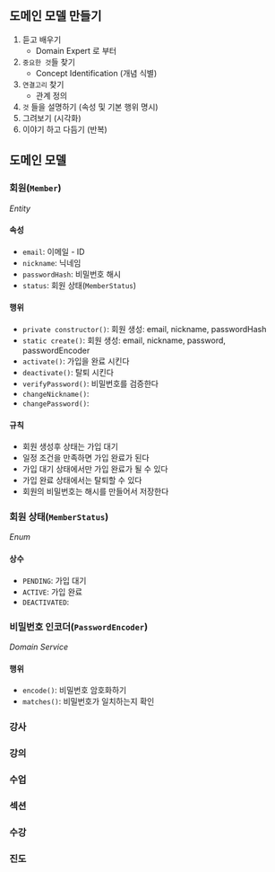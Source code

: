 ## 도메인 모델 만들기
1. 듣고 배우기
	- Domain Expert 로 부터
2. `중요한 것`들 찾기
	- Concept Identification (개념 식별)
3. `연결고리` 찾기
	- 관계 정의
4. `것` 들을 설명하기 (속성 및 기본 행위 명시)
5. 그려보기 (시각화)
6. 이야기 하고 다듬기 (반복)

## 도메인 모델

### 회원(`Member`)
_Entity_

#### 속성
- `email`: 이메일 - ID
- `nickname`: 닉네임
- `passwordHash`: 비밀번호 해시
- `status`: 회원 상태(`MemberStatus`)

#### 행위
- `private constructor()`: 회원 생성: email, nickname, passwordHash
- `static create()`: 회원 생성: email, nickname, password, passwordEncoder
- `activate()`: 가입을 완료 시킨다
- `deactivate()`: 탈퇴 시킨다
- `verifyPassword()`: 비밀번호를 검증한다
- `changeNickname()`: 
- `changePassword()`:

#### 규칙
- 회원 생성후 상태는 가입 대기
- 일정 조건을 만족하면 가입 완료가 된다
- 가입 대기 상태에서만 가입 완료가 될 수 있다
- 가입 완료 상태에서는 탈퇴할 수 있다
- 회원의 비밀번호는 해시를 만들어서 저장한다

### 회원 상태(`MemberStatus`)
_Enum_
#### 상수
- `PENDING`: 가입 대기
- `ACTIVE`: 가입 완료
- `DEACTIVATED`: 

### 비밀번호 인코더(`PasswordEncoder`)
_Domain Service_

#### 행위
- `encode()`: 비밀번호 암호화하기
- `matches()`: 비밀번호가 일치하는지 확인


### 강사

### 강의

### 수업

### 섹션

### 수강

### 진도

